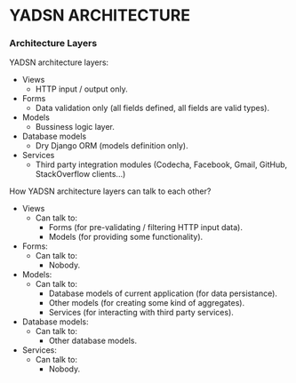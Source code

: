 # YADSN ARCHITECTURE

### Architecture Layers

YADSN architecture layers:

- Views
    - HTTP input / output only.
- Forms
    - Data validation only (all fields defined, all fields are valid types).
- Models
    - Bussiness logic layer.
- Database models
    - Dry Django ORM (models definition only).
- Services
    - Third party integration modules (Codecha, Facebook, Gmail, GitHub, StackOverflow clients...)

How YADSN architecture layers can talk to each other?

- Views
    - Can talk to:
        - Forms (for pre-validating / filtering HTTP input data).
        - Models (for providing some functionality).
- Forms:
    - Can talk to:
        - Nobody.
- Models:
    - Can talk to:
        - Database models of current application (for data persistance).
        - Other models (for creating some kind of aggregates).
        - Services (for interacting with third party services).
- Database models:
    - Can talk to:
        - Other database models.
- Services:
    - Can talk to:
        - Nobody.
